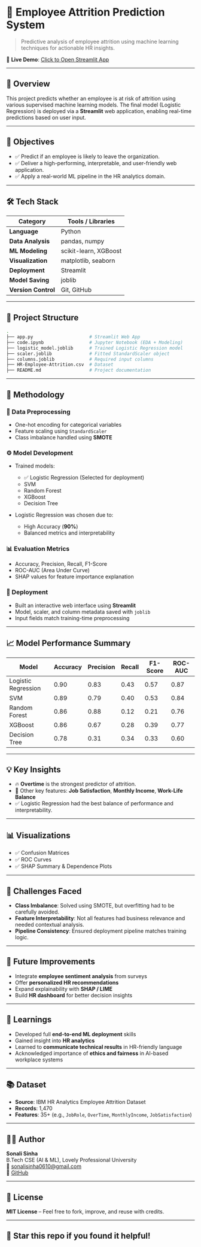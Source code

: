 # 💼 Employee Attrition Prediction System

> Predictive analysis of employee attrition using machine learning techniques for actionable HR insights.

🔗 **Live Demo**: [Click to Open Streamlit App](https://employee-attrition-69vr2kxea9pzhbaxeub2ks.streamlit.app/)

---

## 📌 Overview

This project predicts whether an employee is at risk of attrition using various supervised machine learning models. The final model (Logistic Regression) is deployed via a **Streamlit** web application, enabling real-time predictions based on user input.

---

## 🎯 Objectives

- ✅ Predict if an employee is likely to leave the organization.
- ✅ Deliver a high-performing, interpretable, and user-friendly web application.
- ✅ Apply a real-world ML pipeline in the HR analytics domain.

---

## 🛠️ Tech Stack

| Category            | Tools / Libraries                         |
|---------------------|-------------------------------------------|
| **Language**        | Python                                    |
| **Data Analysis**   | pandas, numpy                             |
| **ML Modeling**     | scikit-learn, XGBoost                     |
| **Visualization**   | matplotlib, seaborn                       |
| **Deployment**      | Streamlit                                 |
| **Model Saving**    | joblib                                    |
| **Version Control** | Git, GitHub                               |

---

## 📁 Project Structure

```bash
.
├── app.py                     # Streamlit Web App
├── code.ipynb                 # Jupyter Notebook (EDA + Modeling)
├── logistic_model.joblib      # Trained Logistic Regression model
├── scaler.joblib              # Fitted StandardScaler object
├── columns.joblib             # Required input columns
├── HR-Employee-Attrition.csv  # Dataset
├── README.md                  # Project documentation
```

---

## 🧠 Methodology

### 🔄 Data Preprocessing

- One-hot encoding for categorical variables  
- Feature scaling using `StandardScaler`  
- Class imbalance handled using **SMOTE**

### ⚙️ Model Development

- Trained models:
  - ✅ Logistic Regression (Selected for deployment)
  - SVM
  - Random Forest
  - XGBoost
  - Decision Tree

- Logistic Regression was chosen due to:
  - High Accuracy (**90%**)
  - Balanced metrics and interpretability

### 📊 Evaluation Metrics

- Accuracy, Precision, Recall, F1-Score
- ROC-AUC (Area Under Curve)
- SHAP values for feature importance explanation

### 🚀 Deployment

- Built an interactive web interface using **Streamlit**
- Model, scaler, and column metadata saved with `joblib`
- Input fields match training-time preprocessing

---

## 📈 Model Performance Summary

| Model               | Accuracy | Precision | Recall | F1-Score | ROC-AUC |
|--------------------|----------|-----------|--------|----------|---------|
| Logistic Regression| 0.90     | 0.83      | 0.43   | 0.57     | 0.87    |
| SVM                | 0.89     | 0.79      | 0.40   | 0.53     | 0.84    |
| Random Forest      | 0.86     | 0.88      | 0.12   | 0.21     | 0.76    |
| XGBoost            | 0.86     | 0.67      | 0.28   | 0.39     | 0.77    |
| Decision Tree      | 0.78     | 0.31      | 0.34   | 0.33     | 0.60    |

---

## 💡 Key Insights

- 🔥 **Overtime** is the strongest predictor of attrition.
- 💼 Other key features: **Job Satisfaction**, **Monthly Income**, **Work-Life Balance**
- ✅ Logistic Regression had the best balance of performance and interpretability.

---

## 📊 Visualizations

- ✅ Confusion Matrices
- ✅ ROC Curves
- ✅ SHAP Summary & Dependence Plots

---

## 🧩 Challenges Faced

- **Class Imbalance**: Solved using SMOTE, but overfitting had to be carefully avoided.
- **Feature Interpretability**: Not all features had business relevance and needed contextual analysis.
- **Pipeline Consistency**: Ensured deployment pipeline matches training logic.

---

## 🚀 Future Improvements

- Integrate **employee sentiment analysis** from surveys
- Offer **personalized HR recommendations**
- Expand explainability with **SHAP / LIME**
- Build **HR dashboard** for better decision insights

---

## 🧠 Learnings

- Developed full **end-to-end ML deployment** skills
- Gained insight into **HR analytics**
- Learned to **communicate technical results** in HR-friendly language
- Acknowledged importance of **ethics and fairness** in AI-based workplace systems

---

## 📚 Dataset

- **Source**: IBM HR Analytics Employee Attrition Dataset  
- **Records**: 1,470  
- **Features**: 35+ (e.g., `JobRole`, `OverTime`, `MonthlyIncome`, `JobSatisfaction`)

---

## 👩‍💻 Author

**Sonali Sinha**  
B.Tech CSE (AI & ML), Lovely Professional University  
📧 sonalisinha0610@gmail.com  
🔗 [GitHub](https://github.com/SONALISINHA01)

---

## 📄 License

**MIT License** – Feel free to fork, improve, and reuse with credits.

---

## 🌟 Star this repo if you found it helpful!
